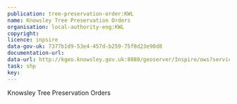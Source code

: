 ```yaml
---
publication: tree-preservation-order:KWL
name: Knowsley Tree Preservation Orders
organisation: local-authority-eng:KWL
copyright: 
licence: inpsire
data-gov-uk: 7377b1d9-53e4-457d-b259-75f8d23e90d8
documentation-url: 
data-url: http://kgeo.knowsley.gov.uk:8080/geoserver/Inspire/ows?service=WFS&version=1.0.0&request=GetFeature&typeName=Inspire:inspire_ufrm_tpo&maxFeatures=50&outputFormat=SHAPE-ZIP
task: shp
key: 
---
```


Knowsley Tree Preservation Orders
